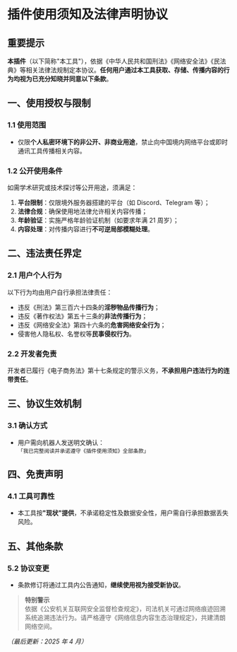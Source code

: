 # 插件使用须知及法律声明协议

## 重要提示
​**​本插件​**​（以下简称"本工具"），依据《中华人民共和国刑法》《网络安全法》《民法典》等相关法律法规制定本协议。​**​任何用户通过本工具获取、存储、传播内容的行为均视为已充分知晓并同意以下条款​**​。

## 一、使用授权与限制

### 1.1 使用范围
- 仅限​**​个人私密环境下的非公开、非商业用途​**​，禁止向中国境内网络平台或即时通讯工具传播相关内容。

### 1.2 公开使用条件
如需学术研究或技术探讨等公开用途，须满足：
1. ​**​平台限制​**​：仅限境外服务器搭建的平台（如 Discord、Telegram 等）；
2. ​**​法律合规​**​：确保使用地法律允许相关内容传播；
3. ​**​年龄验证​**​：实施严格年龄验证机制（如要求年满 21 周岁）；
4. ​**​内容处理​**​：对传播内容进行​**​不可逆局部模糊处理​**​。

## 二、违法责任界定

### 2.1 用户个人行为
以下行为均由用户自行承担法律责任：
- 违反《刑法》第三百六十四条的​**​淫秽物品传播行为​**​；
- 违反《著作权法》第五十三条的​**​非法传播行为​**​；
- 违反《网络安全法》第四十六条的​**​危害网络安全行为​**​；
- 侵害他人隐私权、名誉权等​**​民事侵权行为​**​。

### 2.2 开发者免责
开发者已履行《电子商务法》第十七条规定的警示义务，​**​不承担用户违法行为的连带责任​**​。

## 三、协议生效机制

### 3.1 确认方式
- 用户需向机器人发送明文确认：  
  `「我已完整阅读并承诺遵守《插件使用须知》全部条款」`  

## 四、免责声明

### 4.1 工具可靠性
- 本工具按​**​"现状"提供​**​，不承诺稳定性及数据安全性，用户需自行承担数据丢失风险。

## 五、其他条款

### 5.2 协议变更
- 条款修订将通过工具内公告通知，​**​继续使用视为接受新协议​**​。

> ​**​特别警示​**​  
> 依据《公安机关互联网安全监督检查规定》，司法机关可通过网络痕迹回溯系统追溯违法行为。请严格遵守《网络信息内容生态治理规定》，共建清朗网络空间。

*（最后更新：2025 年 4 月）*